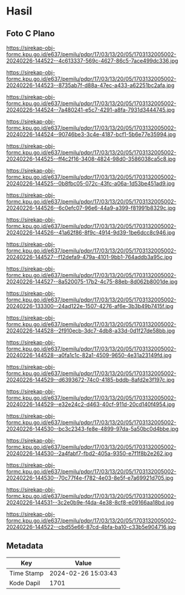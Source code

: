 # Hasil

## Foto C Plano

https://sirekap-obj-formc.kpu.go.id/e637/pemilu/pdpr/17/03/13/20/05/1703132005002-20240226-144522--4c613337-569c-4627-86c5-7ace499dc336.jpg

https://sirekap-obj-formc.kpu.go.id/e637/pemilu/pdpr/17/03/13/20/05/1703132005002-20240226-144523--8735ab7f-d88a-47ec-a433-a62251bc2afa.jpg

https://sirekap-obj-formc.kpu.go.id/e637/pemilu/pdpr/17/03/13/20/05/1703132005002-20240226-144524--7a480241-e5c7-4291-a8fa-7931d3444745.jpg

https://sirekap-obj-formc.kpu.go.id/e637/pemilu/pdpr/17/03/13/20/05/1703132005002-20240226-144524--90746be3-3c4e-4187-bcf1-5b6e77e35994.jpg

https://sirekap-obj-formc.kpu.go.id/e637/pemilu/pdpr/17/03/13/20/05/1703132005002-20240226-144525--ff4c2f16-3408-4824-98d0-3586038ca5c8.jpg

https://sirekap-obj-formc.kpu.go.id/e637/pemilu/pdpr/17/03/13/20/05/1703132005002-20240226-144525--0b8fbc05-072c-43fc-a06a-1d53be451ad9.jpg

https://sirekap-obj-formc.kpu.go.id/e637/pemilu/pdpr/17/03/13/20/05/1703132005002-20240226-144526--6c0efc07-96e6-44a9-a399-f81991b8329c.jpg

https://sirekap-obj-formc.kpu.go.id/e637/pemilu/pdpr/17/03/13/20/05/1703132005002-20240226-144526--41a62f86-8f9c-4914-9d39-1be6dcc8c946.jpg

https://sirekap-obj-formc.kpu.go.id/e637/pemilu/pdpr/17/03/13/20/05/1703132005002-20240226-144527--f12defa9-479a-4101-9bb1-764addb3a95c.jpg

https://sirekap-obj-formc.kpu.go.id/e637/pemilu/pdpr/17/03/13/20/05/1703132005002-20240226-144527--8a520075-17b2-4c75-88eb-8d062b8001de.jpg

https://sirekap-obj-formc.kpu.go.id/e637/pemilu/pdpr/17/03/13/20/05/1703132005002-20240226-133300--24ad122e-1507-4276-af6e-3b3b49b7415f.jpg

https://sirekap-obj-formc.kpu.go.id/e637/pemilu/pdpr/17/03/13/20/05/1703132005002-20240226-144528--2f910ecb-3dc7-4db8-a33d-0d1f27de58bb.jpg

https://sirekap-obj-formc.kpu.go.id/e637/pemilu/pdpr/17/03/13/20/05/1703132005002-20240226-144528--a0fa1c1c-82a1-4509-9650-4e31a23149fd.jpg

https://sirekap-obj-formc.kpu.go.id/e637/pemilu/pdpr/17/03/13/20/05/1703132005002-20240226-144529--d6393672-74c0-4185-bddb-8afd2e3f197c.jpg

https://sirekap-obj-formc.kpu.go.id/e637/pemilu/pdpr/17/03/13/20/05/1703132005002-20240226-144529--e32e24c2-d463-40cf-911d-20cd140f4954.jpg

https://sirekap-obj-formc.kpu.go.id/e637/pemilu/pdpr/17/03/13/20/05/1703132005002-20240226-144530--bc3c2343-fe8e-4899-97da-5a50bc0d4bbe.jpg

https://sirekap-obj-formc.kpu.go.id/e637/pemilu/pdpr/17/03/13/20/05/1703132005002-20240226-144530--2a4fabf7-fbd2-405a-9350-e7f1f8b2e262.jpg

https://sirekap-obj-formc.kpu.go.id/e637/pemilu/pdpr/17/03/13/20/05/1703132005002-20240226-144530--70c77f4e-f782-4e03-8e5f-e7a69921d705.jpg

https://sirekap-obj-formc.kpu.go.id/e637/pemilu/pdpr/17/03/13/20/05/1703132005002-20240226-144531--3c2e0b9e-f4da-4e38-8cf8-e09166aa18bd.jpg

https://sirekap-obj-formc.kpu.go.id/e637/pemilu/pdpr/17/03/13/20/05/1703132005002-20240226-144522--cbd55e66-87cd-4bfa-ba10-c33b5e904716.jpg


## Metadata

| Key        | Value               |
| ---------- | ------------------- |
| Time Stamp | 2024-02-26 15:03:43 |
| Kode Dapil | 1701                |



